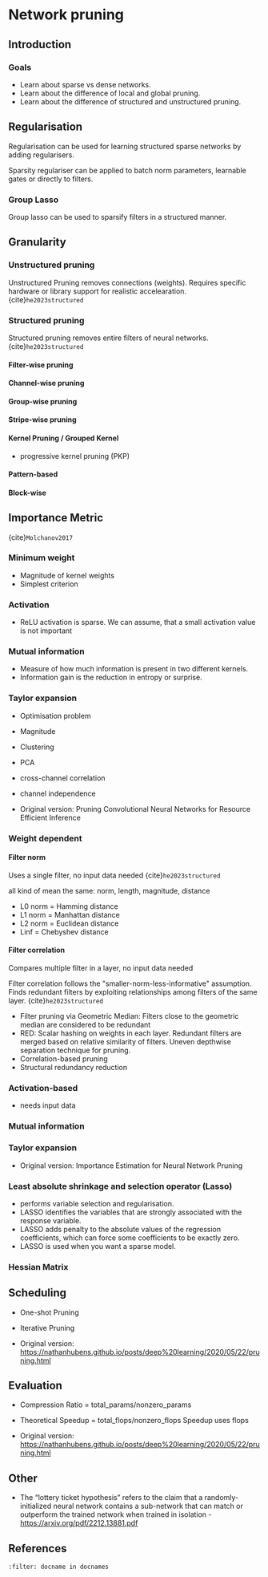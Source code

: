 # Network pruning

## Introduction

### Goals
* Learn about sparse vs dense networks.
* Learn about the difference of local and global pruning.
* Learn about the difference of structured and unstructured pruning.

<!-- Sparsity in Deep Learning: Pruning and growth for efficient inference and training in neural networks -->

## Regularisation
Regularisation can be used for learning structured sparse networks by adding regularisers.

Sparsity regulariser can be applied to batch norm parameters, learnable gates or directly to filters.

### Group Lasso
Group lasso can be used to sparsify filters in a structured manner.




## Granularity


### Unstructured pruning
Unstructured Pruning removes connections (weights). Requires specific hardware or library support for realistic accelearation. {cite}`he2023structured`

### Structured pruning
Structured pruning removes entire filters of neural networks. {cite}`he2023structured`

#### Filter-wise pruning

#### Channel-wise pruning

#### Group-wise pruning

#### Stripe-wise pruning

#### Kernel Pruning / Grouped Kernel
* progressive kernel pruning (PKP)

#### Pattern-based

#### Block-wise



## Importance Metric

{cite}`Molchanov2017`


### Minimum weight
* Magnitude of kernel weights
* Simplest criterion

### Activation
* ReLU activation is sparse. We can assume, that a small activation value is not important

### Mutual information
* Measure of how much information is present in two different kernels. 
* Information gain is the reduction in entropy or surprise.

### Taylor expansion
* Optimisation problem

<!--The distribution of the low ranking filters is interesting. Most of the filters pruned are from the deeper layer. Here is a peek of which filters were pruned after the first iteration - https://jacobgil.github.io/deeplearning/pruning-deep-learning
-->

* Magnitude
* Clustering
* PCA
* cross-channel correlation


* channel independence


* Original version: Pruning Convolutional Neural Networks for Resource Efficient Inference



### Weight dependent
#### Filter norm
Uses a single filter, no input data needed {cite}`he2023structured`

all kind of mean the same: norm, length, magnitude, distance

* L0 norm = Hamming distance
* L1 norm = Manhattan distance
* L2 norm = Euclidean distance
* Linf = Chebyshev distance

#### Filter correlation
Compares multiple filter in a layer, no input data needed

Filter correlation follows the "smaller-norm-less-informative" assumption. Finds redundant filters by exploiting relationships among filters of the same layer. {cite}`he2023structured`

* Filter pruning via Geometric Median: Filters close to the geometric median are considered to be redundant
* RED: Scalar hashing on weights in each layer. Redundant filters are merged based on relative similarity of filters. Uneven depthwise separation technique for pruning.
* Correlation-based pruning
* Structural redundancy reduction


### Activation-based
* needs input data

### Mutual information

### Taylor expansion

* Original version: Importance Estimation for Neural Network Pruning




### Least absolute shrinkage and selection operator (Lasso)
* performs variable selection and regularisation.
* LASSO identifies the variables that are strongly associated with the response variable.
* LASSO adds penalty to the absolute values of the regression coefficients, which can force some coefficients to be exactly zero.
* LASSO is used when you want a sparse model.

### Hessian Matrix


## Scheduling


* One-shot Pruning
* Iterative Pruning


* Original version: https://nathanhubens.github.io/posts/deep%20learning/2020/05/22/pruning.html


## Evaluation 


* Compression Ratio = total_params/nonzero_params

* Theoretical Speedup = total_flops/nonzero_flops
Speedup uses flops



* Original version: https://nathanhubens.github.io/posts/deep%20learning/2020/05/22/pruning.html


## Other

* The “lottery ticket hypothesis” refers to the claim that a randomly-initialized neural network contains a sub-network that can match or outperform the trained network when trained in isolation - https://arxiv.org/pdf/2212.13881.pdf

<!--
Email: 
Before answering you question, I would like to clarify the terms that are employed in my work to avoid any ambiguity (there is often a lot of confusion in literature). When I speak about pruning, it means « physically » remove the parameters from the network, leading to a change in its architecture. If the parameters are still there, but are zeroed out or masked, I use the term sparsifying. Also, I use the term filter to designate a full convolution filter in a layer (i.e. a 3d tensor) , each of those filters being composed of kernels (i.e. 2d tensors).

To answer your question, doing kernel-level pruning cannot really be achieved as, if you are removing some kernels in each filter, and that there are no correspondance between them, there is no way to « physically » remove them without messing with the architecture.

A way that I found to overcome this is by pruning what I called shared-kernels, which are corresponding kernels that are shared between all filters in a layer. By doing so, you can then prune the kernels. You can find a visual explanation in my library FasterAI: https://nathanhubens.github.io/fasterai/core.granularity.html#d-blocks-3

In practice, pruning shared-kernels in a layer has the same impact on the architecture as pruning filters. The only difference is on the decision of which parameter to prune, that can depend on the choice of granularity. To convince you, please take a look at the very last figure of the following article. You will see that if we remove a filter in layer i , we should then remove the corresponding feature map, and then the corresponding kernels in layer i+1. You can then look at it the other way around, if we would like to remove shared-kernels in layer i+1, we also should remove the corresponding feature map in the previous layer and thus the corresponding filter.

-->


<!-- 
 What is the benefits of Pruning neural networks ?

    Model Size Reduction: Pruning reduces the number of parameters in a neural network, resulting in a smaller and more compact model. This reduction in model size is especially important for deployment on resource-constrained devices with limited memory and computational power.
    Computation Efficiency: Smaller models require fewer computations during both training and inference, leading to faster execution times. This is crucial for real-time applications and services.
    Memory Efficiency: Pruning reduces the memory footprint of a model, making it more feasible to store and use on devices with limited RAM, such as smartphones and edge devices.
    Energy Efficiency: Smaller, pruned models typically consume less energy during inference, which is essential for battery-powered devices and environmentally conscious computing.
    Improved Generalization: Pruning can act as a form of regularization, helping to prevent overfitting by removing unnecessary model capacity. This can lead to better generalization to unseen data.
    Reduced Overhead: Smaller models require less time and computational resources for training, which can result in cost savings for training large-scale neural networks.
    Deployment Flexibility: Pruned models are easier to deploy, especially in scenarios where hardware resources are limited or fixed. They can be deployed more quickly and efficiently.
    Interpretability: Simpler, pruned models can be more interpretable because they have fewer parameters and connections, making it easier to understand their decision-making processes.
    Transferability: Pruning can improve the transferability of models. Smaller models are often more transferable across different tasks and domains, making them suitable for transfer learning.
    Scalability: Pruning can be applied at various stages of a model's development, from initial training to fine-tuning, allowing for iterative model optimization.
    Compatibility: Pruned models are often more compatible with hardware accelerators and specialized inference engines because they have fewer parameters and computational requirements.

    https://www.linkedin.com/pulse/traditional-pruning-methods-impact-model-size-speed-ayoub-kirouane%3FtrackingId=qYgy2xKNQre96IOm%252BsppAQ%253D%253D/?trackingId=qYgy2xKNQre96IOm%2BsppAQ%3D%3D
    
-->



## References
```{bibliography}
:filter: docname in docnames
```